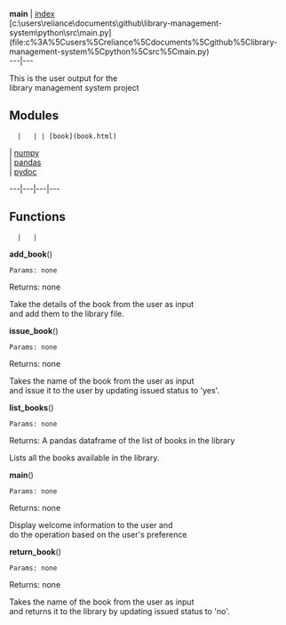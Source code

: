   
**main** | [index](.)  
[c:\users\reliance\documents\github\library-management-
system\python\src\main.py](file:c%3A%5Cusers%5Creliance%5Cdocuments%5Cgithub%5Clibrary-
management-system%5Cpython%5Csrc%5Cmain.py)  
---|---  
  
This is the user output for the  
library management system project

  
**Modules**  
---  
      |   | | [book](book.html)  
| [numpy](numpy.html)  
| [pandas](pandas.html)  
| [pydoc](pydoc.html)  
  
---|---|---|---  
  
  
**Functions**  
---  
      |   | 

**add_book**()

    Params: none  
Returns: none  
  
Take the details of the book from the user as input  
and add them to the library file.

**issue_book**()

    Params: none  
Returns: none  
  
Takes the name of the book from the user as input  
and issue it to the user by updating issued status to 'yes'.

**list_books**()

    Params: none  
Returns: A pandas dataframe of the list of books in the library  
  
Lists all the books available in the library.

**main**()

    Params: none  
Returns: none  
  
Display welcome information to the user and  
do the operation based on the user's preference

**return_book**()

    Params: none  
Returns: none  
  
Takes the name of the book from the user as input  
and returns it to the library by updating issued status to 'no'.

